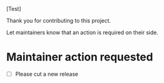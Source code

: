 [Test]

Thank you for contributing to this project.

Let maintainers know that an action is required on their side.

# Maintainer action requested

- [ ] Please cut a new release
